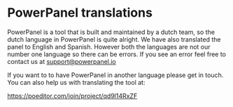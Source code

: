 # PowerPanel translations

PowerPanel is a tool that is built and maintained by a dutch team, so the dutch language in PowerPanel is quite alright. We have also translated the panel to English and Spanish. However both the languages are not our number one language so there can be errors. If you see an error feel free to contact us at support@powerpanel.io

If you want to to have PowerPanel in another language please get in touch. You can also help us with translating the tool at:

https://poeditor.com/join/project/qd9l14RxZF

